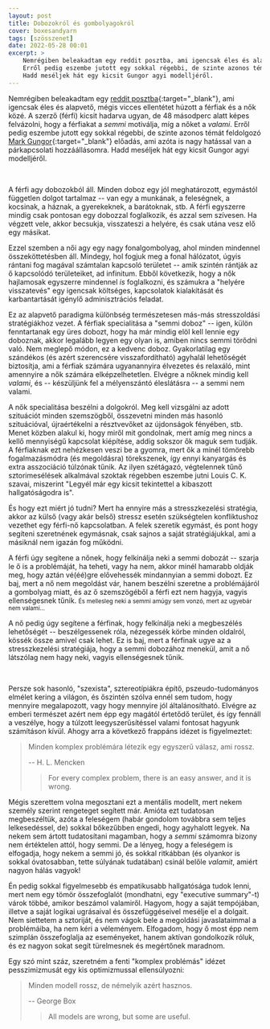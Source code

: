 ```yaml
---
layout: post
title: Dobozokról és gombolyagokról
cover: boxesandyarn
tags: [szösszenet]
date: 2022-05-28 00:01
excerpt: >
    Nemrégiben beleakadtam egy reddit posztba, ami igencsak éles és alapvető, mégis vicces ellentétet húzott a férfiak és a nők közé.
    Erről pedig eszembe jutott egy sokkal régebbi, de szinte azonos témát feldolgozó Mark Gungor előadás, ami azóta is nagy hatással van a párkapcsolati hozzáállásomra.
    Hadd meséljek hát egy kicsit Gungor agyi modelljéről.
---
```



Nemrégiben beleakadtam egy [reddit posztba](https://www.reddit.com/r/funny/comments/uflfth/men_simplified/){:target="_blank"}, ami igencsak éles és alapvető, mégis vicces ellentétet húzott a férfiak és a nők közé.
A szerző (férfi) kicsit hadarva ugyan, de 48 másodperc alatt képes felvázolni, hogy a férfiakat a *semmi* motiválja, míg a nőket a *valami*.
Erről pedig eszembe jutott egy sokkal régebbi, de szinte azonos témát feldolgozó [Mark Gungor](https://www.youtube.com/watch?v=29JPnJSmDs0){:target="_blank"} előadás, ami azóta is nagy hatással van a párkapcsolati hozzáállásomra.
Hadd meséljek hát egy kicsit Gungor agyi modelljéről.

<br>

A férfi agy dobozokból áll.
Minden doboz egy jól meghatározott, egymástól független dolgot tartalmaz -- van egy a munkának, a feleségnek, a kocsinak, a háznak, a gyerekeknek, a barátoknak, stb.
A férfi egyszerre mindig csak pontosan egy dobozzal foglalkozik, és azzal sem szívesen.
Ha végzett vele, akkor becsukja, visszateszi a helyére, és csak utána vesz elő egy másikat.

Ezzel szemben a női agy egy nagy fonalgombolyag, ahol minden mindennel összeköttetésben áll.
Mindegy, hol fogjuk meg a fonal hálózatot, úgyis rántani fog magával számtalan kapcsoló területet -- amik szintén rántják az ő kapcsolódó területeiket, ad infinitum.
Ebből következik, hogy a nők hajlamosak egyszerre mindennel *is* foglalkozni, és számukra a "helyére visszatevés" egy igencsak költséges, kapcsolatok kialakítását és karbantartását igénylő adminisztrációs feladat.

Ez az alapvető paradigma különbség természetesen más-más stresszoldási stratégiákhoz vezet.
A férfiak specialitása a "semmi doboz" -- igen, külön fenntartanak egy üres dobozt, hogy ha már mindig elöl kell lennie egy doboznak, akkor legalább legyen egy olyan is, amiben nincs semmi törődni való.
Nem meglepő módon, ez a kedvenc doboz.
Gyakorlatilag egy szándékos (és azért szerencsére visszafordítható) agyhalál lehetőségét biztosítja, ami a férfiak számára ugyanannyira élvezetes és relaxáló, mint amennyire a nők számára elképzelhetetlen.
Elvégre a nőknek mindig kell *valami*, és -- készüljünk fel a mélyenszántó éleslátásra -- a semmi nem valami.

A nők specialitása beszélni a dolgokról.
Meg kell vizsgálni az adott szituációt minden szemszögből, összevetni minden más hasonló szituációval, újraértékelni a résztvevőket az újdonságok fényében, stb.
Menet közben alakul ki, hogy miről mit gondolnak, mert amíg meg nincs a kellő mennyiségű kapcsolat kiépítése, addig sokszor ők maguk sem tudják.
A férfiaknak ezt nehézkesen veszi be a gyomra, mert ők a minél tömörebb fogalmazásmódra (és megoldásra) törekszenek, így ennyi kanyargás és extra asszociáció túlzónak tűnik.
Az ilyen szétágazó, végtelennek tűnő sztorimesélések alkalmával szoktak régebben eszembe jutni Louis C. K. szavai, miszerint "Legyél már egy kicsit tekintettel a kibaszott hallgatóságodra is".

És hogy ezt miért jó tudni?
Mert ha ennyire más a stresszkezelési stratégia, akkor az külső (vagy akár belső) stressz esetén szükségtelen konfliktushoz vezethet egy férfi-nő kapcsolatban.
A felek szeretik egymást, és pont hogy segíteni szeretnének egymásnak, csak sajnos a saját stratégiájukkal, ami a másiknál nem igazán fog működni.

A férfi úgy segítene a nőnek, hogy felkínálja neki a semmi dobozát -- szarja le ő is a problémáját, ha teheti, vagy ha nem, akkor minél hamarabb oldják meg, hogy aztán vé(éé)gre elővehessék mindannyian a semmi dobozt.
Ez baj, mert a nő nem megoldást vár, hanem beszélni szeretne a problémájáról a gombolyag miatt, és az ő szemszögéből a férfi ezt nem hagyja, vagyis ellenségesnek tűnik.
<small>És mellesleg neki a semmi amúgy sem vonzó, mert az ugyebár nem valami...</small>

A nő pedig úgy segítene a férfinak, hogy felkínálja neki a megbeszélés lehetőségét -- beszélgessenek róla, nézegessék körbe minden oldalról, kössék össze amivel csak lehet.
Ez is baj, mert a férfinak ugye az a stresszkezelési stratégiája, hogy a semmi dobozához menekül, amit a nő látszólag nem hagy neki, vagyis ellenségesnek tűnik.

<br>

Persze sok hasonló, "szexista", sztereotípiákra építő, pszeudo-tudományos elmélet kering a világon, és őszintén szólva ennél sem tudom, hogy mennyire megalapozott, vagy hogy mennyire jól általánosítható.
Elvégre az emberi természet azért nem épp egy magától értetődő terület, és így fennáll a veszélye, hogy a túlzott leegyszerűsítéssel valami fontosat hagyunk számításon kívül.
Ahogy arra a következő frappáns idézet is figyelmeztet:

> Minden komplex problémára létezik egy egyszerű válasz, ami rossz.
>
> -- H. L. Mencken
> > For every complex problem, there is an easy answer, and it is wrong.


Mégis szerettem volna megosztani ezt a mentális modellt, mert nekem személy szerint rengeteget segített már.
Amióta ezt tudatosan megbeszéltük, azóta a feleségem (habár gondolom továbbra sem teljes lelkesedéssel, de) sokkal bőkezűbben engedi, hogy agyhalott legyek.
Na nekem sem ártott tudatosítani magamban, hogy a *semmi* számomra bizony nem értéktelen attól, hogy semmi.
De a lényeg, hogy a feleségem is elfogadja, hogy nekem a semmi jó, és sokkal ritkábban (és olyankor is sokkal óvatosabban, tette súlyának tudatában) csinál belőle *valamit*, amiért nagyon hálás vagyok!

Én pedig sokkal figyelmesebb és empatikusabb hallgatósága tudok lenni, mert nem egy tömör összefoglalót (mondhatni, egy "executive summary"-t) várok többé, amikor beszámol valamiről.
Hagyom, hogy a saját tempójában, illetve a saját logikai ugrásaival és összefüggéseivel mesélje el a dolgait.
Nem siettetem a sztoriját, és nem vágok bele a megoldási javaslataimmal a problémáiba, ha nem kéri a véleményem.
Elfogadom, hogy ő most épp nem szimplán összefoglalja az eseményeket, hanem aktívan gondolkozik róluk, és ez nagyon sokat segít türelmesnek és megértőnek maradnom.

Egy szó mint száz, szeretném a fenti "komplex problémás" idézet pesszimizmusát egy kis optimizmussal ellensúlyozni:

> Minden modell rossz, de némelyik azért hasznos.
>
> -- George Box
> > All models are wrong, but some are useful.
